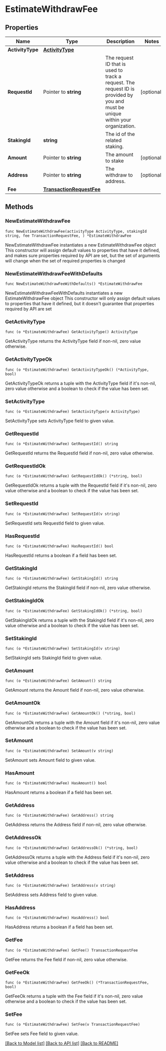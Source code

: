# EstimateWithdrawFee

## Properties

Name | Type | Description | Notes
------------ | ------------- | ------------- | -------------
**ActivityType** | [**ActivityType**](ActivityType.md) |  | 
**RequestId** | Pointer to **string** | The request ID that is used to track a request. The request ID is provided by you and must be unique within your organization. | [optional] 
**StakingId** | **string** | The id of the related staking. | 
**Amount** | Pointer to **string** | The amount to stake | [optional] 
**Address** | Pointer to **string** | The withdraw to address. | [optional] 
**Fee** | [**TransactionRequestFee**](TransactionRequestFee.md) |  | 

## Methods

### NewEstimateWithdrawFee

`func NewEstimateWithdrawFee(activityType ActivityType, stakingId string, fee TransactionRequestFee, ) *EstimateWithdrawFee`

NewEstimateWithdrawFee instantiates a new EstimateWithdrawFee object
This constructor will assign default values to properties that have it defined,
and makes sure properties required by API are set, but the set of arguments
will change when the set of required properties is changed

### NewEstimateWithdrawFeeWithDefaults

`func NewEstimateWithdrawFeeWithDefaults() *EstimateWithdrawFee`

NewEstimateWithdrawFeeWithDefaults instantiates a new EstimateWithdrawFee object
This constructor will only assign default values to properties that have it defined,
but it doesn't guarantee that properties required by API are set

### GetActivityType

`func (o *EstimateWithdrawFee) GetActivityType() ActivityType`

GetActivityType returns the ActivityType field if non-nil, zero value otherwise.

### GetActivityTypeOk

`func (o *EstimateWithdrawFee) GetActivityTypeOk() (*ActivityType, bool)`

GetActivityTypeOk returns a tuple with the ActivityType field if it's non-nil, zero value otherwise
and a boolean to check if the value has been set.

### SetActivityType

`func (o *EstimateWithdrawFee) SetActivityType(v ActivityType)`

SetActivityType sets ActivityType field to given value.


### GetRequestId

`func (o *EstimateWithdrawFee) GetRequestId() string`

GetRequestId returns the RequestId field if non-nil, zero value otherwise.

### GetRequestIdOk

`func (o *EstimateWithdrawFee) GetRequestIdOk() (*string, bool)`

GetRequestIdOk returns a tuple with the RequestId field if it's non-nil, zero value otherwise
and a boolean to check if the value has been set.

### SetRequestId

`func (o *EstimateWithdrawFee) SetRequestId(v string)`

SetRequestId sets RequestId field to given value.

### HasRequestId

`func (o *EstimateWithdrawFee) HasRequestId() bool`

HasRequestId returns a boolean if a field has been set.

### GetStakingId

`func (o *EstimateWithdrawFee) GetStakingId() string`

GetStakingId returns the StakingId field if non-nil, zero value otherwise.

### GetStakingIdOk

`func (o *EstimateWithdrawFee) GetStakingIdOk() (*string, bool)`

GetStakingIdOk returns a tuple with the StakingId field if it's non-nil, zero value otherwise
and a boolean to check if the value has been set.

### SetStakingId

`func (o *EstimateWithdrawFee) SetStakingId(v string)`

SetStakingId sets StakingId field to given value.


### GetAmount

`func (o *EstimateWithdrawFee) GetAmount() string`

GetAmount returns the Amount field if non-nil, zero value otherwise.

### GetAmountOk

`func (o *EstimateWithdrawFee) GetAmountOk() (*string, bool)`

GetAmountOk returns a tuple with the Amount field if it's non-nil, zero value otherwise
and a boolean to check if the value has been set.

### SetAmount

`func (o *EstimateWithdrawFee) SetAmount(v string)`

SetAmount sets Amount field to given value.

### HasAmount

`func (o *EstimateWithdrawFee) HasAmount() bool`

HasAmount returns a boolean if a field has been set.

### GetAddress

`func (o *EstimateWithdrawFee) GetAddress() string`

GetAddress returns the Address field if non-nil, zero value otherwise.

### GetAddressOk

`func (o *EstimateWithdrawFee) GetAddressOk() (*string, bool)`

GetAddressOk returns a tuple with the Address field if it's non-nil, zero value otherwise
and a boolean to check if the value has been set.

### SetAddress

`func (o *EstimateWithdrawFee) SetAddress(v string)`

SetAddress sets Address field to given value.

### HasAddress

`func (o *EstimateWithdrawFee) HasAddress() bool`

HasAddress returns a boolean if a field has been set.

### GetFee

`func (o *EstimateWithdrawFee) GetFee() TransactionRequestFee`

GetFee returns the Fee field if non-nil, zero value otherwise.

### GetFeeOk

`func (o *EstimateWithdrawFee) GetFeeOk() (*TransactionRequestFee, bool)`

GetFeeOk returns a tuple with the Fee field if it's non-nil, zero value otherwise
and a boolean to check if the value has been set.

### SetFee

`func (o *EstimateWithdrawFee) SetFee(v TransactionRequestFee)`

SetFee sets Fee field to given value.



[[Back to Model list]](../README.md#documentation-for-models) [[Back to API list]](../README.md#documentation-for-api-endpoints) [[Back to README]](../README.md)


